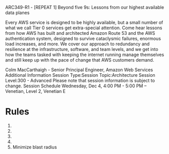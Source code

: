 ARC349-R1 - [REPEAT 1] Beyond five 9s: Lessons from our highest available data planes

Every AWS service is designed to be highly available, but a small number of what we call Tier 0 services get extra-special attention. Come hear lessons from how AWS has built and architected Amazon Route 53 and the AWS authentication system, designed to survive cataclysmic failures, enormous load increases, and more. We cover our approach to redundancy and resilience at the infrastructure, software, and team levels, and we get into how the teams tasked with keeping the internet running manage themselves and still keep up with the pace of change that AWS customers demand.

Colm MacCarthaigh - Senior Principal Engineer, Amazon Web Services
Additional Information
Session Type:Session
Topic:Architecture
Session Level:300 - Advanced
Please note that session information is subject to change.
Session Schedule
Wednesday, Dec 4, 4:00 PM - 5:00 PM
– Venetian, Level 2, Venetian E

# Rules

1.
1.
1.
1.
1. Minimize blast radius
